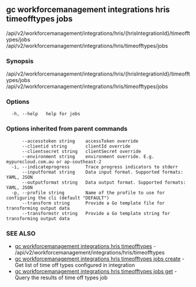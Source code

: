 ## gc workforcemanagement integrations hris timeofftypes jobs

/api/v2/workforcemanagement/integrations/hris/{hrisIntegrationId}/timeofftypes/jobs /api/v2/workforcemanagement/integrations/hris/timeofftypes/jobs

### Synopsis

/api/v2/workforcemanagement/integrations/hris/{hrisIntegrationId}/timeofftypes/jobs /api/v2/workforcemanagement/integrations/hris/timeofftypes/jobs

### Options

```
  -h, --help   help for jobs
```

### Options inherited from parent commands

```
      --accesstoken string    accessToken override
      --clientid string       clientId override
      --clientsecret string   clientSecret override
      --environment string    environment override. E.g. mypurecloud.com.au or ap-southeast-2
  -i, --indicateprogress      Trace progress indicators to stderr
      --inputformat string    Data input format. Supported formats: YAML, JSON
      --outputformat string   Data output format. Supported formats: YAML, JSON
  -p, --profile string        Name of the profile to use for configuring the cli (default "DEFAULT")
      --transform string      Provide a Go template file for transforming output data
      --transformstr string   Provide a Go template string for transforming output data
```

### SEE ALSO

* [gc workforcemanagement integrations hris timeofftypes](gc_workforcemanagement_integrations_hris_timeofftypes.html)	 - /api/v2/workforcemanagement/integrations/hris/timeofftypes
* [gc workforcemanagement integrations hris timeofftypes jobs create](gc_workforcemanagement_integrations_hris_timeofftypes_jobs_create.html)	 - Get list of time off types configured in integration
* [gc workforcemanagement integrations hris timeofftypes jobs get](gc_workforcemanagement_integrations_hris_timeofftypes_jobs_get.html)	 - Query the results of time off types job


